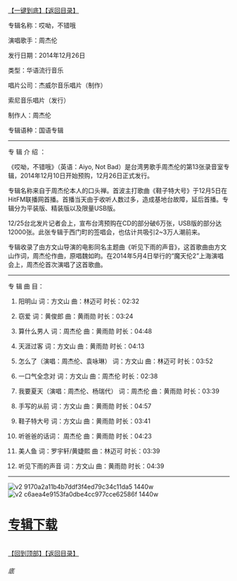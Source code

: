 [【一键到底】](#底)[【返回目录】](/README.md)

专辑名称：哎呦，不错哦

演唱歌手：周杰伦

发行日期：2014年12月26日

类型：华语流行音乐

唱片公司：杰威尔音乐唱片（制作）

索尼音乐唱片（发行）

制作人：周杰伦

专辑语种：国语专辑

------------
专 辑 介 绍 ：

《哎呦，不错哦》（英语：Aiyo, Not Bad）是台湾男歌手周杰伦的第13张录音室专辑，2014年12月10日开始预购，12月26日正式发行。

专辑名称来自于周杰伦本人的口头禅。首波主打歌曲《鞋子特大号》于12月5日在HitFM联播网首播。首播当天由于收听人数过多，造成基地台故障，延后首播。专辑分为平装版、精装版以及限量USB版。

12/25台北发片记者会上，宣布台湾预购在CD的部分破6万张，USB版的部分达12000张。此张专辑于西门町的签唱会，也估计共吸引2~3万人潮前来。

专辑收录了由方文山导演的电影同名主题曲《听见下雨的声音》，这首歌曲由方文山作词，周杰伦作曲，原唱魏如昀。在2014年5月4日举行的“魔天伦2”上海演唱会上，周杰伦首次演唱了这首歌曲。

------------
专 辑 曲 目：

1.	阳明山	  词：方文山	  曲：林迈可	  时长：02:32

2.	窃爱	词：黄俊郎	曲：黄雨勋	时长：03:24

3.	算什么男人	词：周杰伦	曲：黄雨勋	时长：04:48

4.	天涯过客	词：方文山	曲：黄雨勋	时长：04:13

5.	怎么了（演唱：周杰伦、袁咏琳）	词：方文山	曲：林迈可	时长：03:52

6.	一口气全念对	词：方文山	曲：周杰伦	时长：02:38

7.	我要夏天（演唱：周杰伦、杨瑞代）	词：周杰伦	曲：黄雨勋	时长：03:39

8.	手写的从前	词：方文山	曲：黄雨勋	时长：04:57

9.	鞋子特大号	词：方文山	曲：黄雨勋	时长：03:41

10.	听爸爸的话词：	周杰伦	曲：黄雨勋	时长：04:23

11.	美人鱼	词：罗宇轩/黄婕熙	曲：林迈可	时长：03:39

12.	听见下雨的声音	词：方文山	曲：黄雨勋	时长：04:39

------------
![v2 9170a2a11b4b7ddf3f4ed79c34c11da5 1440w](https://image.acg.lol/file/2025/10/03/v2-9170a2a11b4b7ddf3f4ed79c34c11da5_1440w.png)
![v2 c6aea4e9153fa0dbe4cc977cce62586f 1440w](https://image.acg.lol/file/2025/10/03/v2-c6aea4e9153fa0dbe4cc977cce62586f_1440w.png)

# [专辑下载](https://url53.ctfile.com/f/25713053-8445107306-2c36db?p=1024)
<br>[【回到顶部】](#readme)[【返回目录】](/README.md)
###### 底
